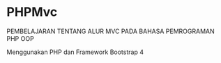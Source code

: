 # PHPMvc

PEMBELAJARAN TENTANG ALUR MVC PADA BAHASA PEMROGRAMAN PHP OOP

Menggunakan PHP dan Framework Bootstrap 4
